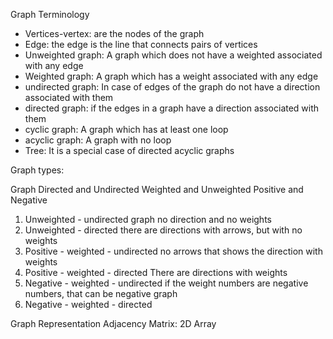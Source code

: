 Graph Terminology

- Vertices-vertex: are the nodes of the graph
- Edge: the edge is the line that connects pairs of vertices
- Unweighted graph: A graph which does not have a weighted associated with any edge
- Weighted graph: A graph which has a weight associated with any edge
- undirected graph: In case of edges of the graph do not have a direction associated with them
- directed graph: if the edges in a graph have a direction associated with them
- cyclic graph: A graph which has at least one loop
- acyclic graph: A graph with no loop
- Tree: It is a special case of directed acyclic graphs

Graph types:

Graph
Directed and Undirected
Weighted and Unweighted
Positive and Negative

1. Unweighted - undirected graph
no direction and no weights 
2. Unweighted - directed
there are directions with arrows, but with no weights
3. Positive - weighted - undirected
no arrows that shows the direction with weights
4. Positive - weighted - directed
There are directions with weights
5. Negative - weighted - undirected
if the weight numbers are negative numbers, that can be negative graph
6. Negative - weighted - directed

Graph Representation
Adjacency Matrix: 2D Array